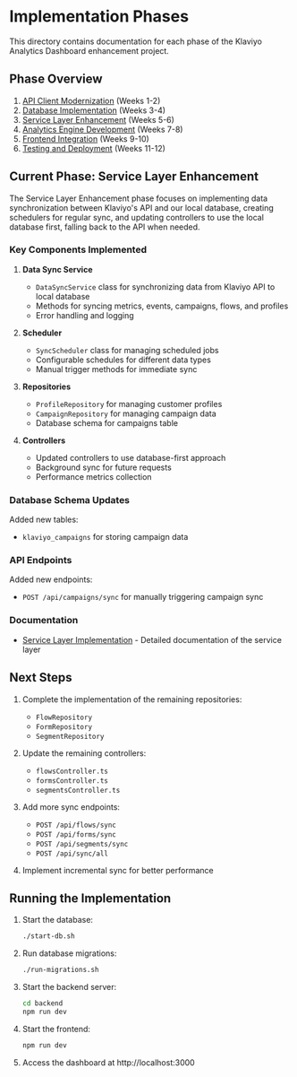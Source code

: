 # Implementation Phases

This directory contains documentation for each phase of the Klaviyo Analytics Dashboard enhancement project.

## Phase Overview

1. [API Client Modernization](./01-api-client-modernization.md) (Weeks 1-2)
2. [Database Implementation](./02-database-implementation.md) (Weeks 3-4)
3. [Service Layer Enhancement](./03-service-layer-enhancement.md) (Weeks 5-6)
4. [Analytics Engine Development](./04-analytics-engine.md) (Weeks 7-8)
5. [Frontend Integration](./05-frontend-integration.md) (Weeks 9-10)
6. [Testing and Deployment](./06-testing-and-deployment.md) (Weeks 11-12)

## Current Phase: Service Layer Enhancement

The Service Layer Enhancement phase focuses on implementing data synchronization between Klaviyo's API and our local database, creating schedulers for regular sync, and updating controllers to use the local database first, falling back to the API when needed.

### Key Components Implemented

1. **Data Sync Service**
   - `DataSyncService` class for synchronizing data from Klaviyo API to local database
   - Methods for syncing metrics, events, campaigns, flows, and profiles
   - Error handling and logging

2. **Scheduler**
   - `SyncScheduler` class for managing scheduled jobs
   - Configurable schedules for different data types
   - Manual trigger methods for immediate sync

3. **Repositories**
   - `ProfileRepository` for managing customer profiles
   - `CampaignRepository` for managing campaign data
   - Database schema for campaigns table

4. **Controllers**
   - Updated controllers to use database-first approach
   - Background sync for future requests
   - Performance metrics collection

### Database Schema Updates

Added new tables:
- `klaviyo_campaigns` for storing campaign data

### API Endpoints

Added new endpoints:
- `POST /api/campaigns/sync` for manually triggering campaign sync

### Documentation

- [Service Layer Implementation](../service-layer-implementation.md) - Detailed documentation of the service layer

## Next Steps

1. Complete the implementation of the remaining repositories:
   - `FlowRepository`
   - `FormRepository`
   - `SegmentRepository`

2. Update the remaining controllers:
   - `flowsController.ts`
   - `formsController.ts`
   - `segmentsController.ts`

3. Add more sync endpoints:
   - `POST /api/flows/sync`
   - `POST /api/forms/sync`
   - `POST /api/segments/sync`
   - `POST /api/sync/all`

4. Implement incremental sync for better performance

## Running the Implementation

1. Start the database:
   ```bash
   ./start-db.sh
   ```

2. Run database migrations:
   ```bash
   ./run-migrations.sh
   ```

3. Start the backend server:
   ```bash
   cd backend
   npm run dev
   ```

4. Start the frontend:
   ```bash
   npm run dev
   ```

5. Access the dashboard at http://localhost:3000

